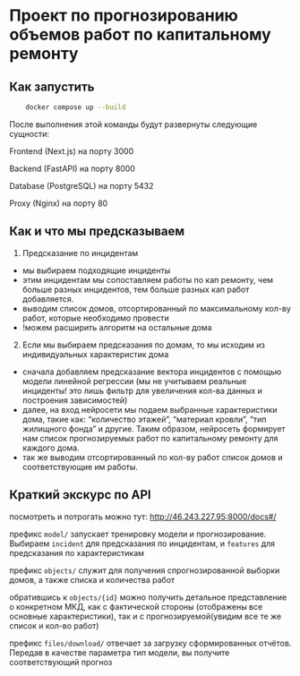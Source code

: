 # Проект по прогнозированию объемов работ по капитальному ремонту

## Как запустить
```bash
    docker compose up --build
```
После выполнения этой команды будут развернуты следующие сущности:
    
Frontend (Next.js) на порту 3000

Backend (FastAPI) на порту 8000

Database (PostgreSQL) на порту 5432

Proxy (Nginx) на порту 80

## Как и что мы предсказываем

1) Предсказание по инцидентам
* мы выбираем подходящие инциденты
* этим инцидентам мы сопоставляем работы по кап ремонту, чем больше разных инцидентов, тем больше разных кап работ добавляется.
* выводим список домов, отсортированный по максимальному кол-ву работ, которые необходимо провести
* !можем расширить алгоритм на остальные дома

2) Если мы выбираем предсказания по домам, то мы исходим из индивидуальных характеристик дома
* сначала добавляем предсказание вектора инцидентов с помощью модели линейной регрессии (мы не учитываем реальные инциденты! это лишь фильтр для увеличения кол-ва данных и построения зависимостей)
* далее, на вход нейросети мы подаем выбранные характеристики дома, такие как: “количество этажей”, “материал кровли”, “тип жилищного фонда” и другие. Таким образом, нейросеть формирует нам список прогнозируемых работ по капитальному ремонту для каждого дома.
* так же выводим отсортированный по кол-ву работ список домов и соответствующие им работы.

## Краткий экскурс по API

посмотреть и потрогать можно тут: http://46.243.227.95:8000/docs#/

префикс `model/` запускает тренировку модели и прогнозирование. Выбираем `incident` для предсказания по инцидентам, и `features` для предсказания по характеристикам

префикс `objects/` служит для получения спрогнозированной выборки домов, а также списка и количества работ

обратившись к `objects/{id}` можно получить детальное представление о конкретном МКД, как с фактической стороны (отображены все основные характеристики), так и с прогнозируемой(увидим все те же список и кол-во работ)

префикс `files/download/` отвечает за загрузку сформированных отчётов. Передав в качестве параметра тип модели, вы получите соответствующий прогноз

